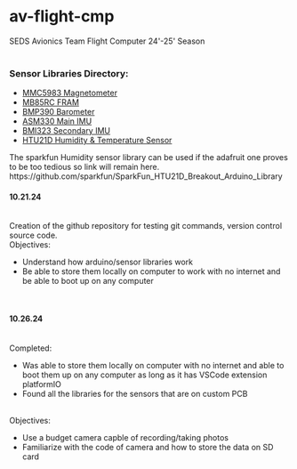 # av-flight-cmp

SEDS Avionics Team Flight Computer 24'-25' Season\
<br/>

<h3>Sensor Libraries Directory:</h3>
<ul>
  <li><a href="https://github.com/sparkfun/SparkFun_MMC5983MA_Magnetometer_Arduino_Library/tree/main" target="_blank">MMC5983 Magnetometer</a></li>
  <li><a href="https://github.com/sosandroid/FRAM_MB85RC_I2C" target="_blank">MB85RC FRAM</a></li>
  <li><a href="https://github.com/libdriver/bmp390?tab=readme-ov-file#Install" target="_blank">BMP390 Barometer</a></li>
  <li><a href="https://github.com/stm32duino/ASM330LHH/tree/main" target="_blank">ASM330 Main IMU</a></li>
  <li><a href="https://github.com/boschsensortec/BMI323_SensorAPI" target="_blank">BMI323 Secondary IMU</a></li>
  <li><a href="https://github.com/adafruit/Adafruit_HTU21DF_Library/tree/master" target="_blank">HTU21D Humidity & Temperature Sensor</a></li>
</ul>
  The sparkfun Humidity sensor library can be used if the adafruit one proves to be too tedious so link will remain here.
  <br/>
  https://github.com/sparkfun/SparkFun_HTU21D_Breakout_Arduino_Library

<br/>
<h4>10.21.24</h4>
<br/>
Creation of the github repository for testing git commands, version control source code.
<br/>
Objectives:
<ul>
  <li>Understand how arduino/sensor libraries work</li>
  <li>Be able to store them locally on computer to work with no internet and be able to boot up on any computer</li>
</ul>
<br/>
<h4>10.26.24</h4>
<br/>
Completed: 
<ul>
  <li>Was able to store them locally on computer with no internet and able to boot them up on any computer as long as it has VSCode extension platformIO</li>
  <li>Found all the libraries for the sensors that are on custom PCB</li>
</ul>
<br>
Objectives:
<ul>
  <li>Use a budget camera capble of recording/taking photos</li>
  <li>Familiarize with the code of camera and how to store the data on SD card</li>
</ul>

